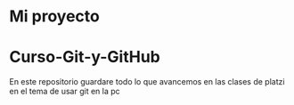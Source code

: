 # Mi proyecto
# Curso-Git-y-GitHub
En este repositorio guardare todo lo que avancemos en las clases de platzi en el tema de usar git en la pc
